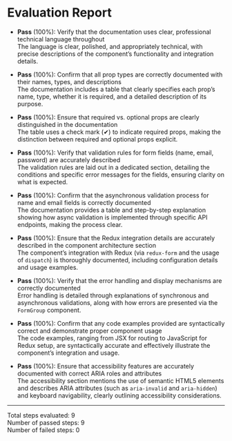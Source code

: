 # Evaluation Report

- **Pass** (100%): Verify that the documentation uses clear, professional technical language throughout  
  The language is clear, polished, and appropriately technical, with precise descriptions of the component’s functionality and integration details.

- **Pass** (100%): Confirm that all prop types are correctly documented with their names, types, and descriptions  
  The documentation includes a table that clearly specifies each prop’s name, type, whether it is required, and a detailed description of its purpose. 

- **Pass** (100%): Ensure that required vs. optional props are clearly distinguished in the documentation  
  The table uses a check mark (✔︎) to indicate required props, making the distinction between required and optional props explicit.

- **Pass** (100%): Verify that validation rules for form fields (name, email, password) are accurately described  
  The validation rules are laid out in a dedicated section, detailing the conditions and specific error messages for the fields, ensuring clarity on what is expected.

- **Pass** (100%): Confirm that the asynchronous validation process for name and email fields is correctly documented  
  The documentation provides a table and step-by-step explanation showing how async validation is implemented through specific API endpoints, making the process clear.

- **Pass** (100%): Ensure that the Redux integration details are accurately described in the component architecture section  
  The component’s integration with Redux (via `redux-form` and the usage of `dispatch`) is thoroughly documented, including configuration details and usage examples.

- **Pass** (100%): Verify that the error handling and display mechanisms are correctly documented  
  Error handling is detailed through explanations of synchronous and asynchronous validations, along with how errors are presented via the `FormGroup` component.

- **Pass** (100%): Confirm that any code examples provided are syntactically correct and demonstrate proper component usage  
  The code examples, ranging from JSX for routing to JavaScript for Redux setup, are syntactically accurate and effectively illustrate the component’s integration and usage.

- **Pass** (100%): Ensure that accessibility features are accurately documented with correct ARIA roles and attributes  
  The accessibility section mentions the use of semantic HTML5 elements and describes ARIA attributes (such as `aria-invalid` and `aria-hidden`) and keyboard navigability, clearly outlining accessibility considerations.

---

Total steps evaluated: 9  
Number of passed steps: 9  
Number of failed steps: 0